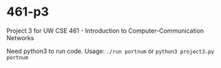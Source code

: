 # 461-p3
Project 3 for UW CSE 461 - Introduction to Computer-Communication Networks

Need python3 to run code. Usage: `./run portnum` or `python3 project3.py portnum`

